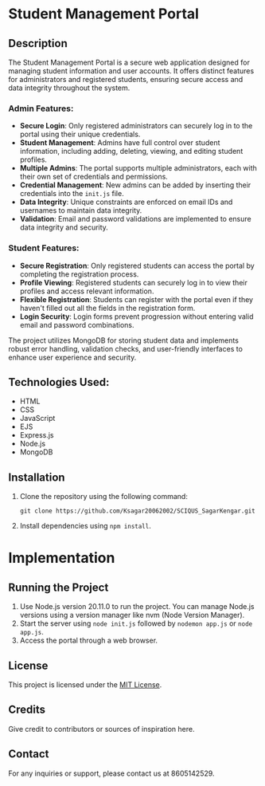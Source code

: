 # Student Management Portal

## Description
The Student Management Portal is a secure web application designed for managing student information and user accounts. It offers distinct features for administrators and registered students, ensuring secure access and data integrity throughout the system.

### Admin Features:
- **Secure Login**: Only registered administrators can securely log in to the portal using their unique credentials.
- **Student Management**: Admins have full control over student information, including adding, deleting, viewing, and editing student profiles.
- **Multiple Admins**: The portal supports multiple administrators, each with their own set of credentials and permissions.
- **Credential Management**: New admins can be added by inserting their credentials into the `init.js` file.
- **Data Integrity**: Unique constraints are enforced on email IDs and usernames to maintain data integrity.
- **Validation**: Email and password validations are implemented to ensure data integrity and security.

### Student Features:
- **Secure Registration**: Only registered students can access the portal by completing the registration process.
- **Profile Viewing**: Registered students can securely log in to view their profiles and access relevant information.
- **Flexible Registration**: Students can register with the portal even if they haven't filled out all the fields in the registration form.
- **Login Security**: Login forms prevent progression without entering valid email and password combinations.

The project utilizes MongoDB for storing student data and implements robust error handling, validation checks, and user-friendly interfaces to enhance user experience and security.

## Technologies Used:
- HTML
- CSS
- JavaScript
- EJS
- Express.js
- Node.js
- MongoDB

## Installation
1. Clone the repository using the following command:
    ```
    git clone https://github.com/Ksagar20062002/SCIQUS_SagarKengar.git
    ```
2. Install dependencies using `npm install`.

# Implementation



## Running the Project
1. Use Node.js version 20.11.0 to run the project. You can manage Node.js versions using a version manager like nvm (Node Version Manager).
2. Start the server using `node init.js` followed by `nodemon app.js` or `node app.js`.
3. Access the portal through a web browser.

## License
This project is licensed under the [MIT License](link-to-license).

## Credits
Give credit to contributors or sources of inspiration here.

## Contact
For any inquiries or support, please contact us at 8605142529.
